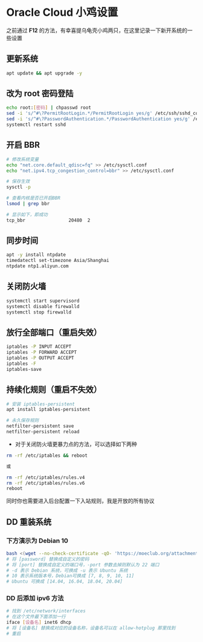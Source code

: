 # Oracle Cloud 小鸡设置

之前通过 **F12** 的方法，有幸喜提乌龟壳小鸡两只，在这里记录一下新开系统的一些设置

## 更新系统

```bash
apt update && apt upgrade -y
```

## 改为 root 密码登陆

```bash
echo root:[密码] | chpasswd root
sed -i 's/^#\?PermitRootLogin.*/PermitRootLogin yes/g' /etc/ssh/sshd_config;
sed -i 's/^#\?PasswordAuthentication.*/PasswordAuthentication yes/g' /etc/ssh/sshd_config;
systemctl restart sshd
```

## 开启 BBR

```bash
# 修改系统变量
echo "net.core.default_qdisc=fq" >> /etc/sysctl.conf
echo "net.ipv4.tcp_congestion_control=bbr" >> /etc/sysctl.conf

# 保存生效
sysctl -p

# 查看内核是否已开启BBR
lsmod | grep bbr

# 显示如下，即成功
tcp_bbr                20480  2
```

## 同步时间

```bash
apt -y install ntpdate
timedatectl set-timezone Asia/Shanghai
ntpdate ntp1.aliyun.com
```

## 关闭防火墙

```bash
systemctl start supervisord
systemctl disable firewalld
systemctl stop firewalld
```

## 放行全部端口（重启失效）

```bash
iptables -P INPUT ACCEPT
iptables -P FORWARD ACCEPT
iptables -P OUTPUT ACCEPT
iptables -F
iptables-save
```

## 持续化规则（重启不失效）

```bash
# 安装 iptables-persistent
apt install iptables-persistent

# 永久保存规则
netfilter-persistent save
netfilter-persistent reload
```

* 对于关闭防火墙更暴力点的方法，可以选择如下两种

```bash
rm -rf /etc/iptables && reboot

或

rm -rf /etc/iptables/rules.v4
rm -rf /etc/iptables/rules.v6
reboot
```

同时你也需要进入后台配置一下入站规则，我是开放的所有协议

## DD 重装系统

### 下方演示为 Debian 10

```bash
bash <(wget --no-check-certificate -qO- 'https://moeclub.org/attachment/LinuxShell/InstallNET.sh') -d 10 -v 64 -a -firmware -p [password] -port [port]
# 将 [password] 替换成自定义的密码
# 将 [port] 替换成自定义的端口号，-port 参数去掉则默认为 22 端口
# -d 表示 Debian 系统，可换成 -u 表示 Ubuntu 系统
# 10 表示系统版本号，Debian可换成 [7, 8, 9, 10, 11]
# Ubuntu 可换成 [14.04, 16.04, 18.04, 20.04]
```

### DD 后添加 ipv6 方法

```bash
# 找到 /etc/network/interfaces
# 在这个文件最下面添加一行
iface [设备名] inet6 dhcp
# 将 [设备名] 替换成对应的设备名称，设备名可以在 allow-hotplug 那里找到
# 重启
```
